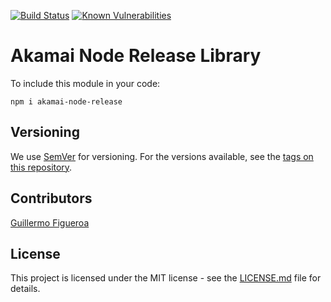 [![Build Status](https://travis-ci.org/gfirem/akamai-release-node.svg?branch=master)](https://travis-ci.org/gfirem/akamai-release-node) [![Known Vulnerabilities](https://snyk.io/test/github/gfirem/akamai-release-node/badge.svg)](https://snyk.io/test/github/gfirem/akamai-release-node)
# Akamai Node Release Library

To include this module in your code:

`npm i akamai-node-release`

## Versioning
We use [SemVer](http://semver.org/) for versioning. For the versions available, see the [tags on this repository](https://github.com/gfirem/akamai-release-node/tags). 

## Contributors

[Guillermo Figueroa](https://github.com/gfirem)

## License

This project is licensed under the MIT license - see the [LICENSE.md](LICENSE) file for details.
